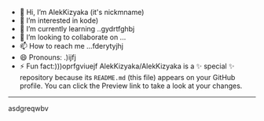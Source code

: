 - 👋 Hi, I’m AlekKizyaka (it's nickmname)
- 👀 I’m interested in kode)
- 🌱 I’m currently learning ..gydrtfghbj
- 💞️ I’m looking to collaborate on ...
- 📫 How to reach me ...fderytyjhj
- 😄 Pronouns: .)ijfj
- ⚡ Fun fact:)))oprfgviuejf
AlekKizyaka/AlekKizyaka is a ✨ special ✨ repository because its `README.md` (this file) appears on your GitHub profile.
You can click the Preview link to take a look at your changes.
---
asdgreqwbv
